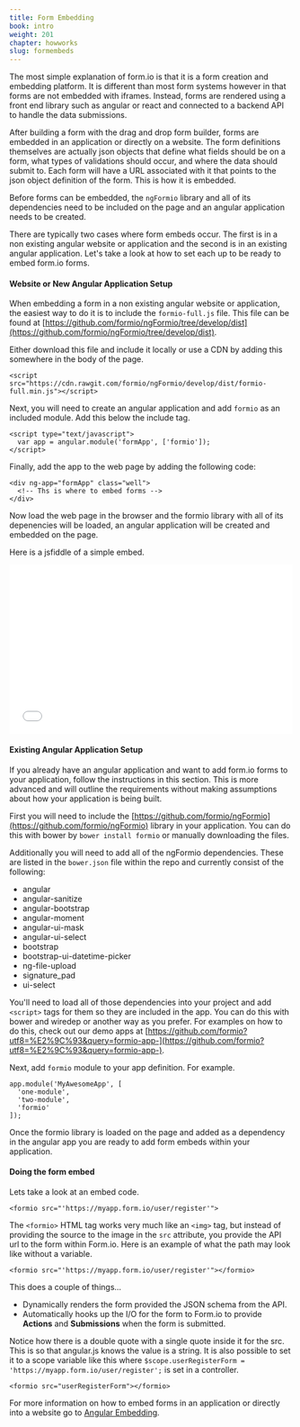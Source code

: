 ```yaml
---
title: Form Embedding
book: intro
weight: 201
chapter: howworks
slug: formembeds
---
```

The most simple explanation of form.io is that it is a form creation and embedding platform. It is different than most form systems however in that forms are not embedded with iframes. Instead, forms are rendered using a front end library such as angular or react and connected to a backend API to handle the data submissions. 

After building a form with the drag and drop form builder, forms are embedded in an application or directly on a website. The form definitions themselves are actually json objects that define what fields should be on a form, what types of validations should occur, and where the data should submit to. Each form will have a URL associated with it that points to the json object definition of the form. This is how it is embedded.

Before forms can be embedded, the ```ngFormio``` library and all of its dependencies need to be included on the page and an angular application needs to be created.

There are typically two cases where form embeds occur. The first is in a non existing angular website or application and the second is in an existing angular application. Let's take a look at how to set each up to be ready to embed form.io forms. 

#### Website or New Angular Application Setup

When embedding a form in a non existing angular website or application, the easiest way to do it is to include the ```formio-full.js``` file. This file can be found at [https://github.com/formio/ngFormio/tree/develop/dist](https://github.com/formio/ngFormio/tree/develop/dist). 

Either download this file and include it locally or use a CDN by adding this somewhere in the body of the page.

```
<script src="https://cdn.rawgit.com/formio/ngFormio/develop/dist/formio-full.min.js"></script>
```

Next, you will need to create an angular application and add ```formio``` as an included module. Add this below the include tag.
```
<script type="text/javascript">
  var app = angular.module('formApp', ['formio']);
</script>
```

Finally, add the app to the web page by adding the following code:

```
<div ng-app="formApp" class="well">
  <!-- Ths is where to embed forms -->
</div>
```

Now load the web page in the browser and the formio library with all of its depenencies will be loaded, an angular application will be created and embedded on the page.

Here is a jsfiddle of a simple embed.

<iframe width="100%" height="300" src="//jsfiddle.net/randallknutson/nk6nuw6z/embedded/result,js,html,resources" allowfullscreen="allowfullscreen" frameborder="0"></iframe>

#### Existing Angular Application Setup

If you already have an angular application and want to add form.io forms to your application, follow the instructions in this section. This is more advanced and will outline the requirements without making assumptions about how your application is being built.

First you will need to include the [https://github.com/formio/ngFormio](https://github.com/formio/ngFormio) library in your application. You can do this with bower by ```bower install formio``` or manually downloading the files.

Additionally you will need to add all of the ngFormio dependencies. These are listed in the ```bower.json``` file within the repo and currently consist of the following:

 - angular
 - angular-sanitize
 - angular-bootstrap
 - angular-moment
 - angular-ui-mask
 - angular-ui-select
 - bootstrap
 - bootstrap-ui-datetime-picker
 - ng-file-upload
 - signature_pad
 - ui-select
 
You'll need to load all of those dependencies into your project and add ```<script>``` tags for them so they are included in the app. You can do this with bower and wiredep or another way as you prefer. For examples on how to do this, check out our demo apps at [https://github.com/formio?utf8=%E2%9C%93&query=formio-app-](https://github.com/formio?utf8=%E2%9C%93&query=formio-app-).
 
Next, add ```formio``` module to your app definition. For example.

```
app.module('MyAwesomeApp', [
  'one-module', 
  'two-module', 
  'formio'
]);
```

Once the formio library is loaded on the page and added as a dependency in the angular app you are ready to add form embeds within your application.

#### Doing the form embed

Lets take a look at an embed code.

```<formio src="'https://myapp.form.io/user/register'">```

The ```<formio>``` HTML tag works very much like an ```<img>``` tag, but instead of providing the source to the image in the ```src``` attribute, you provide the API url to the form within Form.io. Here is an example of what the path may look like without a variable.

```<formio src="'https://myapp.form.io/user/register'"></formio>```

This does a couple of things...

  - Dynamically renders the form provided the JSON schema from the API.
  - Automatically hooks up the I/O for the form to Form.io to provide **Actions** and **Submissions** when the form is submitted.
  
Notice how there is a double quote with a single quote inside it for the src. This is so that angular.js knows the value is a string. It is also possible to set it to a scope variable like this where ```$scope.userRegisterForm = 'https://myapp.form.io/user/register';``` is set in a controller.

```<formio src="userRegisterForm"></formio>```

For more information on how to embed forms in an application or directly into a website go to [Angular Embedding](/api/#angular/).
